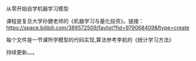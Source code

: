 从零开始自学机器学习模型

课程是复旦大学孙健老师的《机器学习与量化投资》。链接：https://space.bilibili.com/389572509/favlist?fid=979068409&ftype=create

每个文件是一节课所学模型的代码实现,算法参考李航的《统计学习方法》

持续更新。。。
